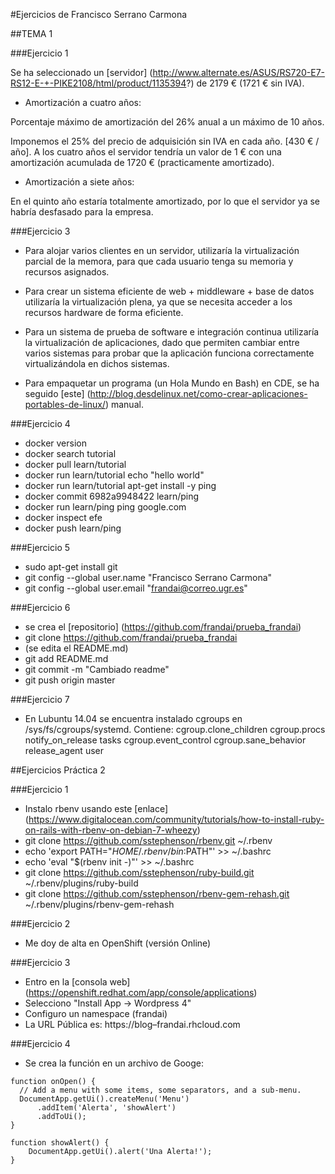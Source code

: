 #Ejercicios de Francisco Serrano Carmona

##TEMA 1

###Ejercicio 1

Se ha seleccionado un [servidor] (http://www.alternate.es/ASUS/RS720-E7-RS12-E-+-PIKE2108/html/product/1135394?) de 2179 € (1721 € sin IVA).

* Amortización a cuatro años:

Porcentaje máximo de amortización del 26% anual a un máximo de 10 años.

Imponemos el 25% del precio de adquisición sin IVA en cada año. [430 € / año]. A los cuatro años el servidor tendría un valor de 1 € con una amortización acumulada de 1720 € (practicamente amortizado).

* Amortización a siete años:

 En el quinto año estaría totalmente amortizado, por lo que el servidor ya se habría desfasado para la empresa.

###Ejercicio 3

* Para alojar varios clientes en un servidor, utilizaría la virtualización parcial de la memora, para que cada usuario tenga su memoria y recursos asignados.

* Para crear un sistema eficiente de web + middleware + base de datos utilizaría la virtualización plena, ya que se necesita acceder a los recursos hardware de forma eficiente.

* Para un sistema de prueba de software e integración continua utilizaría la virtualización de aplicaciones, dado que permiten cambiar entre varios sistemas para probar que la aplicación funciona correctamente virtualizándola en dichos sistemas.

* Para empaquetar un programa (un Hola Mundo en Bash) en CDE, se ha seguido [este] (http://blog.desdelinux.net/como-crear-aplicaciones-portables-de-linux/) manual.

###Ejercicio 4

* docker version
* docker search tutorial
* docker pull learn/tutorial
* docker run learn/tutorial echo "hello world"
* docker run learn/tutorial apt-get install -y ping
* docker commit 6982a9948422 learn/ping
* docker run learn/ping ping google.com
* docker inspect efe
* docker push learn/ping

###Ejercicio 5

* sudo apt-get install git
* git config --global user.name "Francisco Serrano Carmona"
* git config --global user.email "frandai@correo.ugr.es"

###Ejercicio 6

* se crea el [repositorio] (https://github.com/frandai/prueba_frandai)
* git clone https://github.com/frandai/prueba_frandai
* (se edita el README.md)
* git add README.md
* git commit -m "Cambiado readme"
* git push origin master

###Ejercicio 7

* En Lubuntu 14.04 se encuentra instalado cgroups en /sys/fs/cgroups/systemd. Contiene:
cgroup.clone_children  cgroup.procs          notify_on_release  tasks
cgroup.event_control   cgroup.sane_behavior  release_agent      user

##Ejercicios Práctica 2

###Ejercicio 1

* Instalo rbenv usando este [enlace] (https://www.digitalocean.com/community/tutorials/how-to-install-ruby-on-rails-with-rbenv-on-debian-7-wheezy)
* git clone https://github.com/sstephenson/rbenv.git ~/.rbenv
* echo 'export PATH="$HOME/.rbenv/bin:$PATH"' >> ~/.bashrc
* echo 'eval "$(rbenv init -)"' >> ~/.bashrc
* git clone https://github.com/sstephenson/ruby-build.git ~/.rbenv/plugins/ruby-build
* git clone https://github.com/sstephenson/rbenv-gem-rehash.git ~/.rbenv/plugins/rbenv-gem-rehash

###Ejercicio 2

* Me doy de alta en OpenShift (versión Online)

###Ejercicio 3

* Entro en la [consola web] (https://openshift.redhat.com/app/console/applications)
* Selecciono "Install App -> Wordpress 4"
* Configuro un namespace (frandai)
* La URL Pública es: https://blog–frandai.rhcloud.com

###Ejercicio 4

* Se crea la función en un archivo de Googe:

```
function onOpen() {
  // Add a menu with some items, some separators, and a sub-menu.
  DocumentApp.getUi().createMenu('Menu')
      .addItem('Alerta', 'showAlert')
      .addToUi();
}

function showAlert() {
    DocumentApp.getUi().alert('Una Alerta!');
}
```

